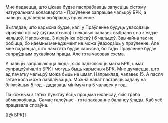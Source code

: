 
Мне падаецца, што цікава будзе паспрабаваць запусціць сістэму натуральнага колазварота - Праўленне запрашае чальцоў БРК, а чальцы адпаведна выбіраюць праўленне. 

Выглядае, што карысна будзе, калі у Праўленне будуць уваходзіць кіраўнікі офісаў (аўтаматычна) і некалькі чалавек выбраных на з'ездзе чальцоў. Напрыклад, 3 кіраўніка офісаў і 6 чальцоў. Звычайна так не робіцца, бо наёмны менеджмент не можа ўваходзіць у праўленне. Але мне падаецца, што нам гэта будзе карысна, бо тады Праўленне будзе сапраўдным рухавіком працы. Але гэта часовая схема. 

У чальцы запрашаюцца людзі, якія падзяляюць мэты БРК, шмат супрацоўнічалі з БРК і могуць быць карысныя БРК. Мне думаецца, што ад пачатку чальцоў можа быць не шмат. Напрыклад, чалавек 15. А пасля гэтае кола можа павялічвацца. Можна нават паставіць задачу на бліжэйшыя 5 год - дадаваць мінімум па 5 чалавек у год.

Па кожным з гэтых пунктаў ёсць процьма нюансаў, якія трэба абмяркоўваць. Самае галоўнае - гэта захаванне балансу ўлады. Каб усё працавала спраўна.


[[@ БРК]]
